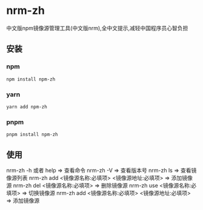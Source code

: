 # nrm-zh

中文版npm镜像源管理工具(中文版nrm),全中文提示,减轻中国程序员心智负担

## 安装

### npm
```
npm install npm-zh
```

### yarn
```
yarn add npm-zh
```

### pnpm
```
pnpm install npm-zh
```

## 使用

nrm-zh -h 或者 help => 查看命令
nrm-zh -V => 查看版本号
nrm-zh ls => 查看镜像源列表
nrm-zh add <镜像源名称:必填项> <镜像源地址:必填项> => 添加镜像源
nrm-zh del <镜像源名称:必填项> => 删除镜像源
nrm-zh use <镜像源名称:必填项> => 切换镜像源
nrm-zh add <镜像源名称:必填项> <镜像源地址:必填项> => 添加镜像源


